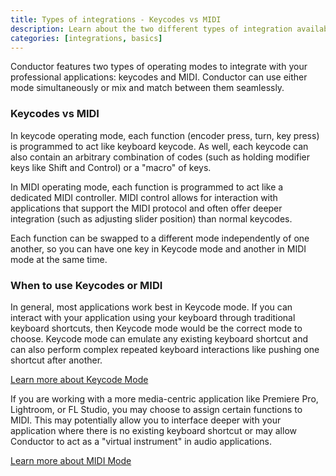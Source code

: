 ```yaml
---
title: Types of integrations - Keycodes vs MIDI
description: Learn about the two different types of integration available on Conductor—Keycode and MIDI
categories: [integrations, basics]
---
```


Conductor features two types of operating modes to integrate with your professional applications: keycodes and MIDI. Conductor can use either mode simultaneously or mix and match between them seamlessly.

### Keycodes vs MIDI

In keycode operating mode, each function (encoder press, turn, key press) is programmed to act like keyboard keycode. As well, each keycode can also contain an arbitrary combination of codes (such as holding modifier keys like Shift and Control) or a "macro" of keys.

In MIDI operating mode, each function is programmed to act like a dedicated MIDI controller. MIDI control allows for interaction with applications that support the MIDI protocol and often offer deeper integration (such as adjusting slider position) than normal keycodes. 

Each function can be swapped to a different mode independently of one another, so you can have one key in Keycode mode and another in MIDI mode at the same time.

### When to use Keycodes or MIDI

In general, most applications work best in Keycode mode. If you can interact with your application using your keyboard through traditional keyboard shortcuts, then Keycode mode would be the correct mode to choose. Keycode mode can emulate any existing keyboard shortcut and can also perform complex repeated keyboard interactions like pushing one shortcut after another.

[Learn more about Keycode Mode](/integrations/basics/using-keycodes/)

If you are working with a more media-centric application like Premiere Pro, Lightroom, or FL Studio, you may choose to assign certain functions to MIDI. This may potentially allow you to interface deeper with your application where there is no existing keyboard shortcut or may allow Conductor to act as a "virtual instrument" in audio applications.

[Learn more about MIDI Mode](/integrations/basics/using-MIDI/)